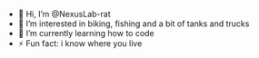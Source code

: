 - 👋 Hi, I’m @NexusLab-rat
- 👀 I’m interested in biking, fishing and a bit of tanks and trucks
- 🌱 I’m currently learning how to code
- ⚡ Fun fact: i know where you live

<!---
i dont like coding, it hard
--->
